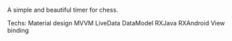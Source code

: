 A simple and beautiful timer for chess.

Techs:
Material design
MVVM
LiveData
DataModel
RXJava
RXAndroid
View binding
